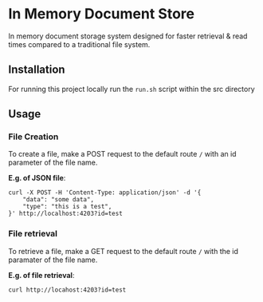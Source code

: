 # In Memory Document Store
In memory document storage system designed for faster retrieval & read times compared to a traditional file system.

## Installation
For running this project locally run the `run.sh` script within the src directory 

## Usage
### File Creation
To create a file, make a POST request to the default route `/` with an id parameter of the file name. 

__E.g. of JSON file__:
```curl
curl -X POST -H 'Content-Type: application/json' -d '{
    "data": "some data",
    "type": "this is a test",
}' http://localhost:4203?id=test
```

### File retrieval
To retrieve a file, make a GET request to the default route `/` with the id paramater of the file name.

__E.g. of file retrieval__: 
```curl
curl http://locahost:4203?id=test
```

